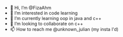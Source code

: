 - 👋 Hi, I’m @FizaAhm
- 👀 I’m interested in code learning 
- 🌱 I’m currently learning oop in java and c++
- 💞️ I’m looking to collaborate on c++
- 📫 How to reach me @unknown_julian (my insta I'd)

<!---
FizaAhm/FizaAhm is a ✨ special ✨ repository because its `README.md` (this file) appears on your GitHub profile.
You can click the Preview link to take a look at your changes.
--->
